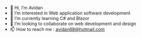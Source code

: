 - 👋 Hi, I’m Avidan
- 👀 I’m interested in Web application software development
- 🌱 I’m currently learning C# and Blazor
- 💞️ I’m looking to collaborate on web development and design
- 📫 How to reach me : avidan68@hotmail.com

<!---
avidan68/avidan68 is a ✨ special ✨ repository because its `README.md` (this file) appears on your GitHub profile.
You can click the Preview link to take a look at your changes.
--->

